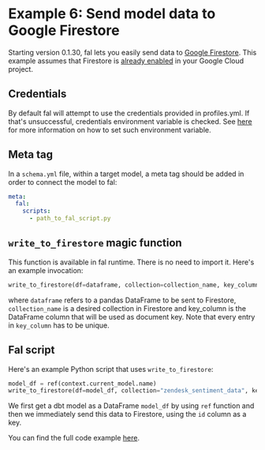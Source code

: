 # Example 6: Send model data to Google Firestore
Starting version 0.1.30, fal lets you easily send data to [Google Firestore](https://cloud.google.com/firestore/). This example assumes that Firestore is [already enabled](https://cloud.google.com/firestore/docs/quickstart-servers#create_a_in_native_mode_database) in your Google Cloud project.

## Credentials
By default fal will attempt to use the credentials provided in profiles.yml. If that's unsuccessful, credentials environment variable is checked. See [here](https://cloud.google.com/docs/authentication/getting-started) for more information on how to set such environment variable.

## Meta tag
In a `schema.yml` file, within a target model, a meta tag should be added in order to connect the model to fal:
```yaml
meta:
  fal:
    scripts:
      - path_to_fal_script.py
```

## `write_to_firestore` magic function
This function is available in fal runtime. There is no need to import it. Here's an example invocation:

```python
write_to_firestore(df=dataframe, collection=collection_name, key_column=key_column)
```

where `dataframe` refers to a pandas DataFrame to be sent to Firestore, `collection_name` is a desired collection in Firestore and key_column is the DataFrame column that will be used as document key. Note that every entry in `key_column` has to be unique.

## Fal script

Here's an example Python script that uses `write_to_firestore`:

```python
model_df = ref(context.current_model.name)
write_to_firestore(df=model_df, collection="zendesk_sentiment_data", key_column="id")
```

We first get a dbt model as a DataFrame `model_df` by using `ref` function and then we immediately send this data to Firestore, using the `id` column as a key. 

You can find the full code example [here](https://github.com/fal-ai/fal_dbt_examples/blob/main/fal_scripts/write_to_firestore.py).
